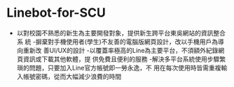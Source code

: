 # Linebot-for-SCU
- 以對校園不熟悉的新生為主要開發對象，提供新生跨平台東吳網站的資訊整合系
統
-摒棄對手機使用者(學生)不友善的電腦版網頁設計，改以手機用戶為導向重新改
善UI/UX的設計
-以覆蓋率極高的Line為主要平台，不須額外紀錄網頁資訊或下載其他軟體，提
供免費且便利的服務
-解決多平台系統使用步驟繁瑣的問題，只要加入Line官方帳號即一勞永逸，不
用在每次使用時皆需重複輸入帳號密碼，從而大幅減少浪費的時間
